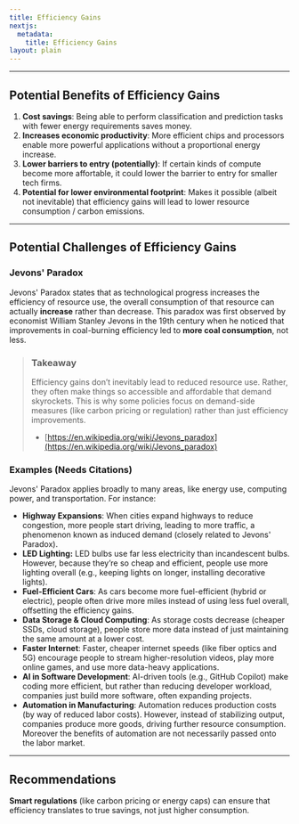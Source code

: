 ```yaml
---
title: Efficiency Gains
nextjs:
  metadata:
    title: Efficiency Gains
layout: plain
---
```



---

## Potential Benefits of Efficiency Gains
1. **Cost savings**: Being able to perform classification and prediction tasks with fewer energy requirements saves money. 
1. **Increases economic productivity**: More efficient chips and processors enable more powerful applications without a proportional energy increase.
1. **Lower barriers to entry (potentially)**: If certain kinds of compute become more affortable, it could lower the barrier to entry for smaller tech firms.
1. **Potential for lower environmental footprint**: Makes it possible (albeit not inevitable) that efficiency gains will lead to lower resource consumption / carbon emissions.

---

## Potential Challenges of Efficiency Gains

### Jevons' Paradox
Jevons' Paradox states that as technological progress increases the efficiency of resource use, the overall consumption of that resource can actually **increase** rather than decrease. This paradox was first observed by economist William Stanley Jevons in the 19th century when he noticed that improvements in coal-burning efficiency led to **more coal consumption**, not less. 

> ### Takeaway
> Efficiency gains don’t inevitably lead to reduced resource use. Rather, they often make things so accessible and affordable that demand skyrockets. This is why some policies focus on demand-side measures (like carbon pricing or regulation) rather than just efficiency improvements.
> * [https://en.wikipedia.org/wiki/Jevons_paradox](https://en.wikipedia.org/wiki/Jevons_paradox)



### Examples (Needs Citations)
Jevons' Paradox applies broadly to many areas, like energy use, computing power, and transportation. For instance:

* **Highway Expansions**: When cities expand highways to reduce congestion, more people start driving, leading to more traffic, a phenomenon known as induced demand (closely related to Jevons' Paradox).
* **LED Lighting:** LED bulbs use far less electricity than incandescent bulbs. However, because they’re so cheap and efficient, people use more lighting overall (e.g., keeping lights on longer, installing decorative lights).
* **Fuel-Efficient Cars**: As cars become more fuel-efficient (hybrid or electric), people often drive more miles instead of using less fuel overall, offsetting the efficiency gains.
* **Data Storage & Cloud Computing**: As storage costs decrease (cheaper SSDs, cloud storage), people store more data instead of just maintaining the same amount at a lower cost.
* **Faster Internet**: Faster, cheaper internet speeds (like fiber optics and 5G) encourage people to stream higher-resolution videos, play more online games, and use more data-heavy applications.
* **AI in Software Development**: AI-driven tools (e.g., GitHub Copilot) make coding more efficient, but rather than reducing developer workload, companies just build more software, often expanding projects.
* **Automation in Manufacturing**: Automation reduces production costs (by way of reduced labor costs). However, instead of stabilizing output, companies produce more goods, driving further resource consumption. Moreover the benefits of automation are not necessarily passed onto the labor market. 

--- 
## Recommendations
**Smart regulations** (like carbon pricing or energy caps) can ensure that efficiency translates to true savings, not just higher consumption.
